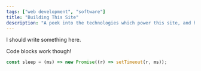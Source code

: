 ```yaml
---
tags: ["web development", "software"]
title: "Building This Site"
description: "A peek into the technologies which power this site, and how I built it."
---
```


I should write something here.

Code blocks work though!


```javascript
const sleep = (ms) => new Promise((r) => setTimeout(r, ms));
```
